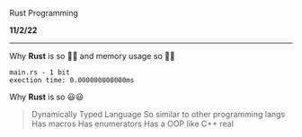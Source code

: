 Rust Programming

<b> 11/2/22 </b>

____

Why __Rust__ is so 🚀🚀 and memory usage so 🤏🤏

`main.rs - 1 bit`<br>
`exection time: 0.000000000000ms`

Why __Rust__ is so 😃😃

> Dynamically Typed Language
> So similar to other programming langs
> Has macros
> Has enumerators
> Has a OOP like C++ real
